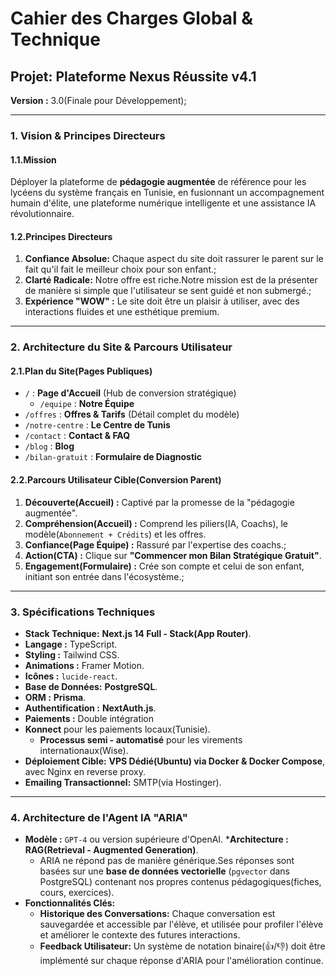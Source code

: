 # Cahier des Charges Global & Technique

## Projet: Plateforme Nexus Réussite v4.1

  **Version :** 3.0(Finale pour Développement);

---

### 1. Vision & Principes Directeurs

#### 1.1.Mission

Déployer la plateforme de **pédagogie augmentée** de référence pour les lycéens du système français en Tunisie, en fusionnant un accompagnement humain d'élite, une plateforme numérique intelligente et une assistance IA révolutionnaire.

#### 1.2.Principes Directeurs

1. **Confiance Absolue:** Chaque aspect du site doit rassurer le parent sur le fait qu'il fait le meilleur choix pour son enfant.;
2. **Clarté Radicale:** Notre offre est riche.Notre mission est de la présenter de manière si simple que l'utilisateur se sent guidé et non submergé.;
3. **Expérience "WOW" :** Le site doit être un plaisir à utiliser, avec des interactions fluides et une esthétique premium.

---

### 2. Architecture du Site & Parcours Utilisateur

#### 2.1.Plan du Site(Pages Publiques)

* `/` : **Page d'Accueil** (Hub de conversion stratégique)
  * `/equipe` : **Notre Équipe**
* `/offres` : **Offres & Tarifs** (Détail complet du modèle)
* `/notre-centre` : **Le Centre de Tunis**
* `/contact` : **Contact & FAQ**
* `/blog` : **Blog**
* `/bilan-gratuit` : **Formulaire de Diagnostic**

#### 2.2.Parcours Utilisateur Cible(Conversion Parent)

1. **Découverte(Accueil) :** Captivé par la promesse de la "pédagogie augmentée".
2. **Compréhension(Accueil) :** Comprend les piliers(IA, Coachs), le modèle(`Abonnement + Crédits`) et les offres.
3. **Confiance(Page Équipe) :** Rassuré par l'expertise des coachs.;
4. **Action(CTA) :** Clique sur **"Commencer mon Bilan Stratégique Gratuit"**.
5. **Engagement(Formulaire) :** Crée son compte et celui de son enfant, initiant son entrée dans l'écosystème.;

---

### 3. Spécifications Techniques

* **Stack Technique:** **Next.js 14 Full - Stack(App Router)**.
* **Langage :** TypeScript.
* **Styling :** Tailwind CSS.
* **Animations :** Framer Motion.
* **Icônes :** `lucide-react`.
* **Base de Données:** **PostgreSQL**.
* **ORM :** **Prisma**.
* **Authentification :** **NextAuth.js**.
* **Paiements :** Double intégration
* **Konnect** pour les paiements locaux(Tunisie).
    *   **Processus semi - automatisé** pour les virements internationaux(Wise).
* **Déploiement Cible:** **VPS Dédié(Ubuntu) via Docker & Docker Compose**, avec Nginx en reverse proxy.
* **Emailing Transactionnel:** SMTP(via Hostinger).

---

### 4. Architecture de l'Agent IA "ARIA"

* **Modèle :** `GPT-4` ou version supérieure d'OpenAI.
    ***Architecture :** **RAG(Retrieval - Augmented Generation)**.
    * ARIA ne répond pas de manière générique.Ses réponses sont basées sur une **base de données vectorielle** (`pgvector` dans PostgreSQL) contenant nos propres contenus pédagogiques(fiches, cours, exercices).
* **Fonctionnalités Clés:**
  * **Historique des Conversations:** Chaque conversation est sauvegardée et accessible par l'élève, et utilisée pour profiler l'élève et améliorer le contexte des futures interactions.
  * **Feedback Utilisateur:** Un système de notation binaire(👍/👎) doit être implémenté sur chaque réponse d'ARIA pour l'amélioration continue.

